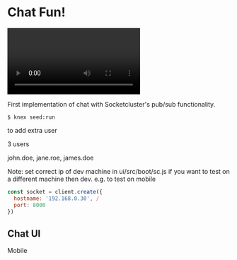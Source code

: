 # Chat Fun!

![caption](./assets/simple-chat.mp4)

First implementation of chat with Socketcluster's pub/sub functionality.

```
$ knex seed:run
```
to add extra user

3 users

john.doe, jane.roe, james.doe

Note: set correct ip of dev machine in ui/src/boot/sc.js if you want to test on a different machine then dev. e.g. to test on mobile

```js
const socket = client.create({
  hostname: '192.168.0.30', /
  port: 8000
})


```

## Chat UI

Mobile
